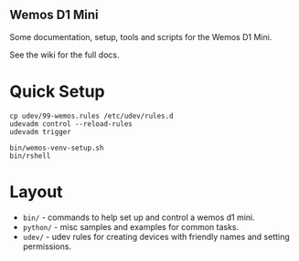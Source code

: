 Wemos D1 Mini
-------------

Some documentation, setup, tools and scripts for the Wemos D1 Mini.

See the wiki for the full docs.

Quick Setup
===========

```
cp udev/99-wemos.rules /etc/udev/rules.d
udevadm control --reload-rules
udevadm trigger

bin/wemos-venv-setup.sh
bin/rshell
```

Layout
======

* `bin/` - commands to help set up and control a wemos d1 mini.
* `python/` - misc samples and examples for common tasks.
* `udev/` - udev rules for creating devices with friendly names and setting permissions.

